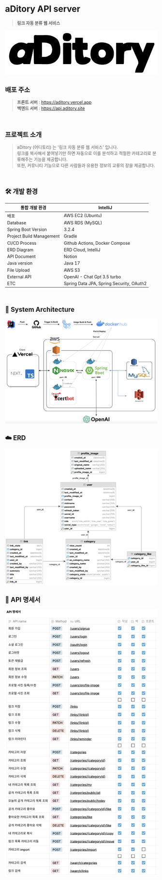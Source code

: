 # aDitory API server

> **링크 자동 분류 웹 서비스** <br/>
<img src="assets/aditory.png">

## 배포 주소
> **프론트 서버** : https://aditory.vercel.app <br/>
> **백엔드 서버** : https://api.aditory.site <br/>

<br/>

## 프로젝트 소개
> aDitory (어디토리) 는 '링크 자동 분류 웹 서비스' 입니다. <br/>
> 링크를 복사해서 붙여넣기만 하면 자동으로 이를 분석하고 적절한 카테고리로 분류해주는 기능을 제공합니다. <br/>
> 또한, 커뮤니티 기능으로 다른 사람들과 유용한 정보의 교류의 장을 제공합니다. <br/>

<br/>

## 🛠️ 개발 환경
| 통합 개발 환경                 | IntelliJ                                   |
|--------------------------|-----------------------------------------------|
| 배포                      | AWS EC2 (Ubuntu)                             |
| Database                 | AWS RDS (MySQL)                               |
| Spring Boot Version      | 3.2.4                                         |
| Project Build Management | Gradle                                        |
| CI/CD Process            | Github Actions, Docker Compose                |
| ERD Diagram              | ERD Cloud, IntelliJ                           |
| API Document             | Notion                                        |
| Java version             | Java 17                                       |
| File Upload              | AWS S3                                        |
| External API             | OpenAI - Chat Gpt 3.5 turbo                   |
| ETC                      | Spring Data JPA, Spring Security, OAuth2      |

<br/>

## 🔧 System Architecture
<img src ="assets/system_architecture.png" width="700px">

<br/>

## ☁️ ERD
<img src="assets/erd.png" width="700px">

<br/>

## 📄 API 명세서
<img src="assets/api.png" width="700px">

<br/>